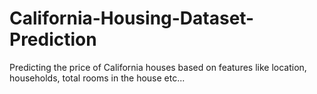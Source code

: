 # California-Housing-Dataset-Prediction
Predicting the price of California houses based on features like location, households, total rooms in the house etc...
